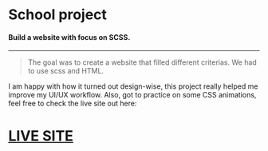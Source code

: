 # School project
#### Build a website with focus on SCSS.
---

> The goal was to create a website that filled different criterias. We had to use scss and HTML.

I am happy with how it turned out design-wise, this project really helped me improve my UI/UX workflow.
Also, got to practice on some CSS animations, feel free to check the live site out here:

# [LIVE SITE](https://claudeloba.github.io/we-vent/index.html "LIVE SITE")
